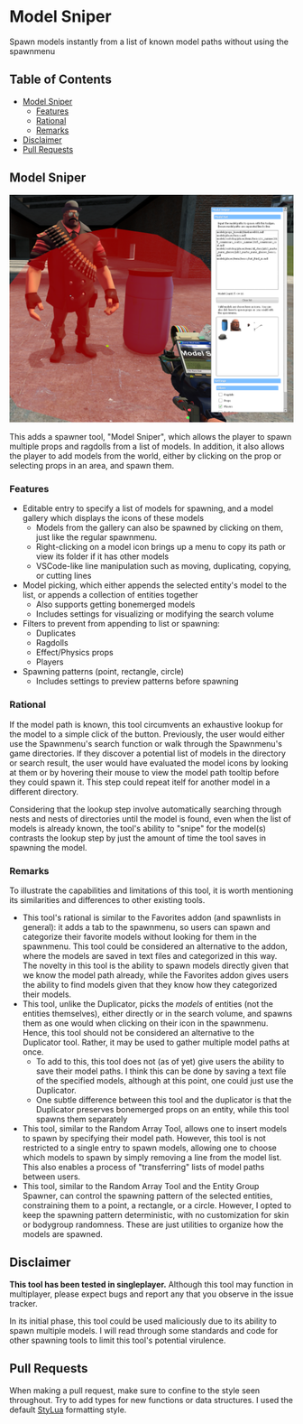 # Model Sniper <!-- omit from toc -->

Spawn models instantly from a list of known model paths without using the spawnmenu

## Table of Contents <!-- omit from toc -->
- [Model Sniper](#model-sniper)
  - [Features](#features)
  - [Rational](#rational)
  - [Remarks](#remarks)
- [Disclaimer](#disclaimer)
- [Pull Requests](#pull-requests)

## Model Sniper

![Model Sniper Preview](/media/modelsniper_preview.png)

This adds a spawner tool, "Model Sniper", which allows the player to spawn multiple props and ragdolls from a list of models. In addition, it also allows the player to add models from the world, either by clicking on the prop or selecting props in an area, and spawn them.

### Features

- Editable entry to specify a list of models for spawning, and a model gallery which displays the icons of these models
  - Models from the gallery can also be spawned by clicking on them, just like the regular spawnmenu.
  - Right-clicking on a model icon brings up a menu to copy its path or view its folder if it has other models
  - VSCode-like line manipulation such as moving, duplicating, copying, or cutting lines
- Model picking, which either appends the selected entity's model to the list, or appends a collection of entities together
  - Also supports getting bonemerged models
  - Includes settings for visualizing or modifying the search volume
- Filters to prevent from appending to list or spawning:
  - Duplicates
  - Ragdolls
  - Effect/Physics props
  - Players
- Spawning patterns (point, rectangle, circle)
  - Includes settings to preview patterns before spawning

### Rational

If the model path is known, this tool circumvents an exhaustive lookup for the model to a simple click of the button. Previously, the user would either use the Spawnmenu's search function or walk through the Spawnmenu's game directories. If they discover a potential list of models in the directory or search result, the user would have evaluated the model icons by looking at them or by hovering their mouse to view the model path tooltip before they could spawn it. This step could repeat itelf for another model in a different directory.

Considering that the lookup step involve automatically searching through nests and nests of directories until the model is found, even when the list of models is already known, the tool's ability to "snipe" for the model(s) contrasts the lookup step by just the amount of time the tool saves in spawning the model. 

### Remarks

To illustrate the capabilities and limitations of this tool, it is worth mentioning its similarities and differences to other existing tools.

- This tool's rational is similar to the Favorites addon (and spawnlists in general): it adds a tab to the spawnmenu, so users can spawn and categorize their favorite models without looking for them in the spawnmenu. This tool could be considered an alternative to the addon, where the models are saved in text files and categorized in this way. The novelty in this tool is the ability to spawn models directly given that we know the model path already, while the Favorites addon gives users the ability to find models given that they know how they categorized their models.
- This tool, unlike the Duplicator, picks the *models* of entities (not the entities themselves), either directly or in the search volume, and spawns them as one would when clicking on their icon in the spawnmenu. Hence, this tool should not be considered an alternative to the Duplicator tool. Rather, it may be used to gather multiple model paths at once.
  - To add to this, this tool does not (as of yet) give users the ability to save their model paths. I think this can be done by saving a text file of the specified models, although at this point, one could just use the Duplicator.
  - One subtle difference between this tool and the duplicator is that the Duplicator preserves bonemerged props on an entity, while this tool spawns them separately
- This tool, similar to the Random Array Tool, allows one to insert models to spawn by specifying their model path. However, this tool is not restricted to a single entry to spawn models, allowing one to choose which models to spawn by simply removing a line from the model list. This also enables a process of "transferring" lists of model paths between users.
- This tool, similar to the Random Array Tool and the Entity Group Spawner, can control the spawning pattern of the selected entities, constraining them to a point, a rectangle, or a circle. However, I opted to keep the spawning pattern deterministic, with no customization for skin or bodygroup randomness. These are just utilities to organize how the models are spawned.

## Disclaimer

**This tool has been tested in singleplayer.** Although this tool may function in multiplayer, please expect bugs and report any that you observe in the issue tracker.

In its initial phase, this tool could be used maliciously due to its ability to spawn multiple models. I will read through some standards and code for other spawning tools to limit this tool's potential virulence. 

## Pull Requests

When making a pull request, make sure to confine to the style seen throughout. Try to add types for new functions or data structures. I used the default [StyLua](https://github.com/JohnnyMorganz/StyLua) formatting style.
